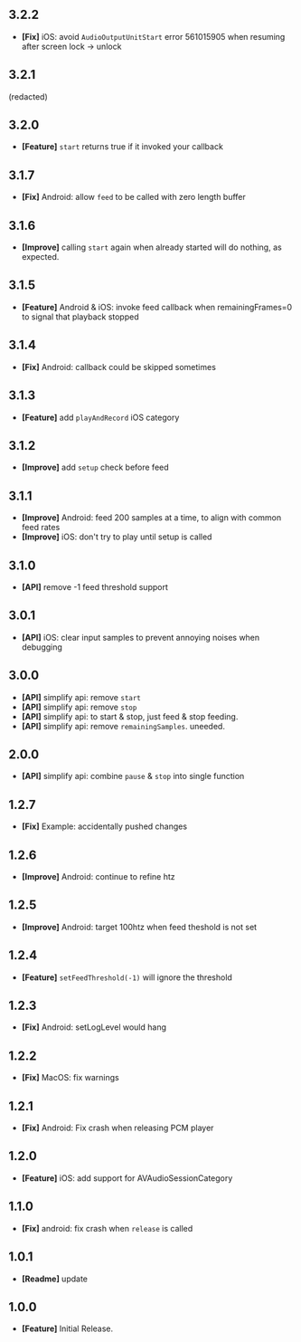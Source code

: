 ## 3.2.2
* **[Fix]** iOS: avoid `AudioOutputUnitStart` error 561015905 when resuming after screen lock → unlock

## 3.2.1
(redacted)

## 3.2.0
* **[Feature]** `start` returns true if it invoked your callback

## 3.1.7
* **[Fix]** Android: allow `feed` to be called with zero length buffer

## 3.1.6
* **[Improve]** calling `start` again when already started will do nothing, as expected.

## 3.1.5
* **[Feature]** Android & iOS: invoke feed callback when remainingFrames=0 to signal that playback stopped

## 3.1.4
* **[Fix]** Android: callback could be skipped sometimes

## 3.1.3
* **[Feature]** add `playAndRecord` iOS category

## 3.1.2
* **[Improve]** add `setup` check before feed

## 3.1.1
* **[Improve]** Android: feed 200 samples at a time, to align with common feed rates
* **[Improve]** iOS: don't try to play until setup is called

## 3.1.0
* **[API]** remove -1 feed threshold support

## 3.0.1
* **[API]** iOS: clear input samples to prevent annoying noises when debugging

## 3.0.0
* **[API]** simplify api: remove `start`
* **[API]** simplify api: remove `stop`
* **[API]** simplify api: to start & stop, just feed & stop feeding.
* **[API]** simplify api: remove `remainingSamples`. uneeded.

## 2.0.0
* **[API]** simplify api: combine `pause` & `stop` into single function

## 1.2.7
* **[Fix]** Example: accidentally pushed changes

## 1.2.6
* **[Improve]** Android: continue to refine htz

## 1.2.5
* **[Improve]** Android: target 100htz when feed theshold is not set

## 1.2.4
* **[Feature]** `setFeedThreshold(-1)` will ignore the threshold 

## 1.2.3
* **[Fix]** Android: setLogLevel would hang

## 1.2.2
* **[Fix]** MacOS: fix warnings

## 1.2.1
* **[Fix]** Android: Fix crash when releasing PCM player

## 1.2.0
* **[Feature]** iOS: add support for AVAudioSessionCategory

## 1.1.0
* **[Fix]** android: fix crash when `release` is called

## 1.0.1
* **[Readme]** update

## 1.0.0
* **[Feature]** Initial Release.
